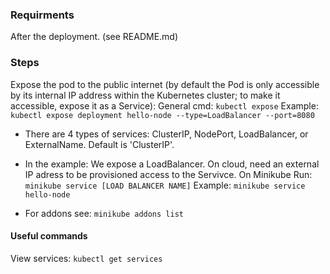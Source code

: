 ### Requirments

After the deployment. (see README.md)

### Steps
Expose the pod to the public internet (by default the Pod is only accessible by its internal IP address within the Kubernetes cluster; to make it accessible, expose it as a Service):
	General cmd: `kubectl expose`
	Example: `kubectl expose deployment hello-node --type=LoadBalancer --port=8080`

* There are 4 types of services:  ClusterIP, NodePort, LoadBalancer, or ExternalName. Default is 'ClusterIP'.

* In the example: We expose a LoadBalancer. On cloud, need an external IP adress to be provisioned access to the Servivce. On Minikube
 	Run: `minikube service [LOAD BALANCER NAME]`
	Example: `minikube service hello-node`
	
* For addons see: `minikube addons list`

#### Useful commands
View services: `kubectl get services`
